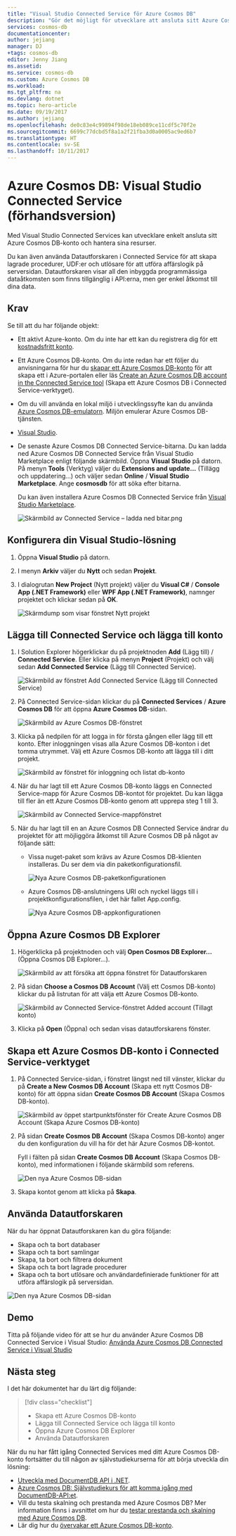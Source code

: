 ```yaml
---
title: "Visual Studio Connected Service för Azure Cosmos DB"
description: "Gör det möjligt för utvecklare att ansluta sitt Azure Cosmos DB-konto enkelt och hantera resurser via Visual Studio Connected Services"
services: cosmos-db
documentationcenter: 
author: jejiang
manager: DJ
+tags: cosmos-db
editor: Jenny Jiang
ms.assetid: 
ms.service: cosmos-db
ms.custom: Azure Cosmos DB
ms.workload: 
ms.tgt_pltfrm: na
ms.devlang: dotnet
ms.topic: hero-article
ms.date: 09/19/2017
ms.author: jejiang
ms.openlocfilehash: de0c83e4c99894f98de18eb089ce11cdf5c70f2e
ms.sourcegitcommit: 6699c77dcbd5f8a1a2f21fba3d0a0005ac9ed6b7
ms.translationtype: HT
ms.contentlocale: sv-SE
ms.lasthandoff: 10/11/2017
---
```

# <a name="azure-cosmos-db-visual-studio-connected-service-preview"></a>Azure Cosmos DB: Visual Studio Connected Service (förhandsversion)

Med Visual Studio Connected Services kan utvecklare enkelt ansluta sitt Azure Cosmos DB-konto och hantera sina resurser.

Du kan även använda Datautforskaren i Connected Service för att skapa lagrade procedurer, UDF:er och utlösare för att utföra affärslogik på serversidan. Datautforskaren visar all den inbyggda programmässiga dataåtkomsten som finns tillgänglig i API:erna, men ger enkel åtkomst till dina data.

## <a name="prerequisites"></a>Krav

Se till att du har följande objekt:

* Ett aktivt Azure-konto. Om du inte har ett kan du registrera dig för ett [kostnadsfritt konto](https://azure.microsoft.com/free/). 
* Ett Azure Cosmos DB-konto. Om du inte redan har ett följer du anvisningarna för hur du [skapar ett Azure Cosmos DB-konto](create-documentdb-dotnet.md) för att skapa ett i Azure-portalen eller läs [Create an Azure Cosmos DB account in the Connected Service tool](#Create-an-Azure-Cosmo-DB-account-in-Connected-Service-tool) (Skapa ett Azure Cosmos DB i Connected Service-verktyget). 
* Om du vill använda en lokal miljö i utvecklingssyfte kan du använda [Azure Cosmos DB-emulatorn](local-emulator.md). Miljön emulerar Azure Cosmos DB-tjänsten.
* [Visual Studio](http://www.visualstudio.com/).
* De senaste Azure Cosmos DB Connected Service-bitarna. Du kan ladda ned Azure Cosmos DB Connected Service från Visual Studio Marketplace enligt följande skärmbild. Öppna **Visual Studio** på datorn. På menyn **Tools** (Verktyg) väljer du **Extensions and update...** (Tillägg och uppdatering...) och väljer sedan **Online** / **Visual Studio Marketplace**. Ange **cosmosdb** för att söka efter bitarna.

    Du kan även installera Azure Cosmos DB Connected Service från [Visual Studio Marketplace](https://go.microsoft.com/fwlink/?linkid=858709).

    ![Skärmbild av Connected Service – ladda ned bitar.png](./media/connected-service/connected-service-downloadbits.png) 

## <a id="SetupVS"></a>Konfigurera din Visual Studio-lösning
1. Öppna **Visual Studio** på datorn.
2. I menyn **Arkiv** väljer du **Nytt** och sedan **Projekt**.
3. I dialogrutan **New Project** (Nytt projekt) väljer du **Visual C#** / **Console App (.NET Framework)** eller **WPF App (.NET Framework)**, namnger projektet och klickar sedan på **OK**.

    ![Skärmdump som visar fönstret Nytt projekt](./media/connected-service/connected-service-new-project.png)
    
## <a name="add-connected-service-and-add-account"></a>Lägga till Connected Service och lägga till konto
1. I Solution Explorer högerklickar du på projektnoden **Add** (Lägg till) / **Connected Service**. Eller klicka på menyn **Project** (Projekt) och välj sedan **Add Connected Service** (Lägg till Connected Service).

    ![Skärmbild av fönstret Add Connected Service (Lägg till Connected Service)](./media/connected-service/connected-service-add-connectedservice-rightclick.png)
2. På Connected Service-sidan klickar du på **Connected Services** / **Azure Cosmos DB** för att öppna **Azure Cosmos DB**-sidan.

    ![Skärmbild av Azure Cosmos DB-fönstret](./media/connected-service/connected-service-choose-azure-cosmosdb.png)
3. Klicka på nedpilen för att logga in för första gången eller lägg till ett konto. Efter inloggningen visas alla Azure Cosmos DB-konton i det tomma utrymmet. Välj ett Azure Cosmos DB-konto att lägga till i ditt projekt.

    ![Skärmbild av fönstret för inloggning och listat db-konto](./media/connected-service/connected-service-add-db-account.png)
4. När du har lagt till ett Azure Cosmos DB-konto läggs en Connected Service-mapp för Azure Cosmos DB-kontot för projektet. Du kan lägga till fler än ett Azure Cosmos DB-konto genom att upprepa steg 1 till 3.

    ![Skärmbild av Connected Service-mappfönstret](./media/connected-service/connected-service-add-connectedservice-folder.png)

5. När du har lagt till en an Azure Cosmos DB Connected Service ändrar du projektet för att möjliggöra åtkomst till Azure Cosmos DB på något av följande sätt:

    * Vissa nuget-paket som krävs av Azure Cosmos DB-klienten installeras. Du ser dem via din paketkonfigurationsfil. 

        ![Nya Azure Cosmos DB-paketkonfigurationen](./media/connected-service/connected-service-packages-config.png)   
    
    * Azure Cosmos DB-anslutningens URI och nyckel läggs till i projektkonfigurationsfilen, i det här fallet App.config. 

        ![Nya Azure Cosmos DB-appkonfigurationen](./media/connected-service/connected-service-app-config.png) 

## <a name="open-azure-cosmos-db-explorer"></a>Öppna Azure Cosmos DB Explorer
1. Högerklicka på projektnoden och välj **Open Cosmos DB Explorer...** (Öppna Cosmos DB Explorer...).

    ![Skärmbild av att försöka att öppna fönstret för Datautforskaren](./media/connected-service/connected-service-right-click-open-data-exporer.png)
2. På sidan **Choose a Cosmos DB Account** (Välj ett Cosmos DB-konto) klickar du på listrutan för att välja ett Azure Cosmos DB-konto.

    ![Skärmbild av Connected Service-fönstret Added account (Tillagt konto)](./media/connected-service/connected-service-open-explorer.png)
3. Klicka på **Open** (Öppna) och sedan visas datautforskarens fönster.

## <a id="Create-an-Azure-Cosmo-DB-account-in-Connected-Service-tool"></a>Skapa ett Azure Cosmos DB-konto i Connected Service-verktyget
1. På Connected Service-sidan, i fönstret längst ned till vänster, klickar du på **Create a New Cosmos DB Account** (Skapa ett nytt Cosmos DB-konto) för att öppna sidan **Create Cosmos DB Account** (Skapa Cosmos DB-konto).

    ![Skärmbild av öppet startpunktsfönster för Create Azure Cosmos DB Account (Skapa Azure Cosmos DB-konto)](./media/connected-service/connected-service-click-new-db-account.png)
2. På sidan **Create Cosmos DB Account** (Skapa Cosmos DB-konto) anger du den konfiguration du vill ha för det här Azure Cosmos DB-kontot.

    Fyll i fälten på sidan **Create Cosmos DB Account** (Skapa Cosmos DB-konto), med informationen i följande skärmbild som referens. 
 
    ![Den nya Azure Cosmos DB-sidan](./media/connected-service/connected-service-create-new-account.png)        
3. Skapa kontot genom att klicka på **Skapa**.

## <a name="use-data-explorer"></a>Använda Datautforskaren

När du har öppnat Datautforskaren kan du göra följande:
* Skapa och ta bort databaser
* Skapa och ta bort samlingar
* Skapa, ta bort och filtrera dokument
* Skapa och ta bort lagrade procedurer
* Skapa och ta bort utlösare och användardefinierade funktioner för att utföra affärslogik på serversidan. 

![Den nya Azure Cosmos DB-sidan](./media/connected-service/connected-service-dataexplorerui.png)

## <a name="demo"></a>Demo

Titta på följande video för att se hur du använder Azure Cosmos DB Connected Service i Visual Studio: [Använda Azure Cosmos DB Connected Service i Visual Studio](https://go.microsoft.com/fwlink/?linkid=858711)

## <a name="next-steps"></a>Nästa steg
I det här dokumentet har du lärt dig följande:

> [!div class="checklist"]
> * Skapa ett Azure Cosmos DB-konto
> * Lägga till Connected Service och lägga till konto
> * Öppna Azure Cosmos DB Explorer
> * Använda Datautforskaren

När du nu har fått igång Connected Services med ditt Azure Cosmos DB-konto fortsätter du till någon av självstudiekurserna för att börja utveckla din lösning:

* [Utveckla med DocumentDB API i .NET](tutorial-develop-documentdb-dotnet.md).
* [Azure Cosmos DB: Självstudiekurs för att komma igång med DocumentDB-API:et](documentdb-get-started.md).
* Vill du testa skalning och prestanda med Azure Cosmos DB? Mer information finns i avsnittet om hur du [testar prestanda och skalning med Azure Cosmos DB](performance-testing.md).
* Lär dig hur du [övervakar ett Azure Cosmos DB-konto](monitor-accounts.md).

